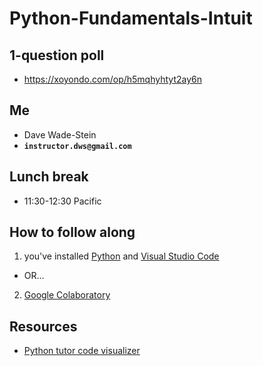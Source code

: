 # Python-Fundamentals-Intuit

## 1-question poll
* https://xoyondo.com/op/h5mqhyhtyt2ay6n

## Me
* Dave Wade-Stein
* __`instructor.dws@gmail.com`__

## Lunch break
* 11:30-12:30 Pacific

## How to follow along
1. you've installed [Python](https://www.python.org/) and [Visual Studio Code](https://code.visualstudio.com/)
  * OR...
2. [Google Colaboratory](https://colab.research.google.com/)

## Resources
* [Python tutor code visualizer](https://pythontutor.com/)
